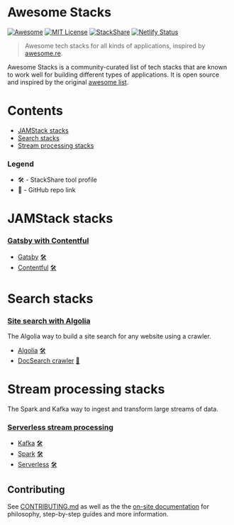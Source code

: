 # Awesome Stacks
[![Awesome](https://cdn.rawgit.com/sindresorhus/awesome/d7305f38d29fed78fa85652e3a63e154dd8e8829/media/badge.svg)](https://github.com/sindresorhus/awesome)
[![MIT License](https://img.shields.io/npm/l/express.svg)](https://github.com/stackshareio/awesome-stacks)
[![StackShare](https://img.shields.io/badge/tech-stack-0690fa.svg?style=flat)](https://stackshare.io/dzello/awesome-stacks)
[![Netlify Status](https://api.netlify.com/api/v1/badges/7fb9c28c-1e1e-41e0-a0c6-95a5770f4abf/deploy-status)](https://app.netlify.com/sites/awesomestacks/deploys)

> Awesome tech stacks for all kinds of applications, inspired by [awesome.re](http://awesome.re).

Awesome Stacks is a community-curated list of tech stacks that are known to work well for building different types of applications. It is open source and inspired by the original [awesome list](http://awesome.re/).

# Contents

- [JAMStack stacks](#search-stacks)
- [Search stacks](#search-stacks)
- [Stream processing stacks](#stream-processing-stacks)

### Legend

- 🛠 - StackShare tool profile
- 🐙 - GitHub repo link

# JAMStack stacks

### [Gatsby with Contentful](https://awesomestacks.dev/gatsby-with-contentful)

- [Gatsby](https://gatsbyjs.org/) [🛠](https://stackshare.io/gatsby)
- [Contentful](https://contentful.com/) [🛠](https://stackshare.io/contentful)

# Search stacks

### [Site search with Algolia](https://awesomestacks.dev/site-search-algolia)

The Algolia way to build a site search for any website using a crawler.

- [Algolia](https://algolia.com/) [🛠](https://stackshare.io/algolia)
- [DocSearch crawler](https://community.algolia.com/docsearch) [🐙](https://github.com/algolia/docsearch-crawler)

# Stream processing stacks

The Spark and Kafka way to ingest and transform large streams of data.

### [Serverless stream processing](https://awesomestacks.dev/serverless-stream-processing)

- [Kafka](https://kafka.apache.org/) [🛠](https://stackshare.io/kafka)
- [Spark](https://spark.apache.org/) [🛠](https://stackshare.io/spark)
- [Serverless](https://serverless.com/) [🛠](https://stackshare.io/serverless)

## Contributing

See [CONTRIBUTING.md](./CONTRIBUTING.md) as well as the the [on-site documentation](https://awesomestacks.dev/docs) for philosophy, step-by-step guides and more information.
